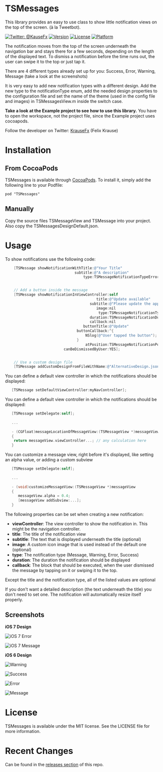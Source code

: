 TSMessages
==========

This library provides an easy to use class to show little notification views on the top of the screen. (à la Tweetbot).

[![Twitter: @KauseFx](https://img.shields.io/badge/contact-@KrauseFx-blue.svg?style=flat)](https://twitter.com/KrauseFx)
[![Version](https://img.shields.io/cocoapods/v/TSMessages.svg?style=flat)](http://cocoadocs.org/docsets/TSMessages)
[![License](https://img.shields.io/cocoapods/l/TSMessages.svg?style=flat)](http://cocoadocs.org/docsets/TSMessages)
[![Platform](https://img.shields.io/cocoapods/p/TSMessages.svg?style=flat)](http://cocoadocs.org/docsets/TSMessages)

The notification moves from the top of the screen underneath the navigation bar and stays there for a few seconds, depending on the length of the displayed text. To dismiss a notification before the time runs out, the user can swipe it to the top or just tap it.

There are 4 different types already set up for you: Success, Error, Warning, Message (take a look at the screenshots)

It is very easy to add new notification types with a different design. Add the new type to the notificationType enum, add the needed design properties to the configuration file and set the name of the theme (used in the config file and images) in TSMessagesView.m inside the switch case.

**Take a look at the Example project to see how to use this library.** You have to open the workspace, not the project file, since the Example project uses cocoapods.

Follow the developer on Twitter: [KrauseFx](http://twitter.com/KrauseFx) (Felix Krause)

# Installation

## From CocoaPods
TSMessages is available through [CocoaPods](http://cocoapods.org). To install
it, simply add the following line to your Podfile:

    pod "TSMessages"
    
## Manually
Copy the source files TSMessageView and TSMessage into your project. Also copy the TSMessagesDesignDefault.json.

# Usage

To show notifications use the following code:

```objective-c
    [TSMessage showNotificationWithTitle:@"Your Title"
                                subtitle:@"A description"
                                    type:TSMessageNotificationTypeError];


    // Add a button inside the message
    [TSMessage showNotificationInViewController:self
                                          title:@"Update available"
                                       subtitle:@"Please update the app"
                                          image:nil
                                           type:TSMessageNotificationTypeMessage
                                       duration:TSMessageNotificationDurationAutomatic
                                       callback:nil
                                    buttonTitle:@"Update"
                                 buttonCallback:^{
                                     NSlog(@"User tapped the button");
                                 }
                                     atPosition:TSMessageNotificationPositionTop
                           canBeDismissedByUser:YES];


    // Use a custom design file
    [TSMessage addCustomDesignFromFileWithName:@"AlternativeDesign.json"];
```

You can define a default view controller in which the notifications should be displayed:
```objective-c
   [TSMessage setDefaultViewController:myNavController];
```

You can define a default view controller in which the notifications should be displayed:
```objective-c
   [TSMessage setDelegate:self];
   
   ...
   
   - (CGFloat)messageLocationOfMessageView:(TSMessageView *)messageView
   {
    return messageView.viewController...; // any calculation here
   }
```

You can customize a message view, right before it's displayed, like setting an alpha value, or adding a custom subview
```objective-c
   [TSMessage setDelegate:self];
   
   ...
   
   - (void)customizeMessageView:(TSMessageView *)messageView
   {
      messageView.alpha = 0.4;
      [messageView addSubview:...];
   }
```

The following properties can be set when creating a new notification:

* **viewController**: The view controller to show the notification in. This might be the navigation controller.
* **title**: The title of the notification view
* **subtitle**: The text that is displayed underneath the title (optional)
* **image**: A custom icon image that is used instead of the default one (optional)
* **type**: The notification type (Message, Warning, Error, Success)
* **duration**: The duration the notification should be displayed
* **callback**: The block that should be executed, when the user dismissed the message by tapping on it or swiping it to the top.

Except the title and the notification type, all of the listed values are optional

If you don't want a detailed description (the text underneath the title) you don't need to set one. The notification will automatically resize itself properly. 

## Screenshots

**iOS 7 Design**

![iOS 7 Error](http://www.toursprung.com/wp-content/uploads/2013/09/error_ios7.png)

![iOS 7 Message](http://www.toursprung.com/wp-content/uploads/2013/09/warning_ios7.png)

**iOS 6 Design**

![Warning](http://www.toursprung.com/wp-content/uploads/2013/04/iNotificationWarning.png)

![Success](http://www.toursprung.com/wp-content/uploads/2013/04/iNotificationSuccess.png)

![Error](http://www.toursprung.com/wp-content/uploads/2013/04/iNotificationError.png)

![Message](http://www.toursprung.com/wp-content/uploads/2013/04/iNotificationMessage.png)


# License
TSMessages is available under the MIT license. See the LICENSE file for more information.

# Recent Changes
Can be found in the [releases section](https://github.com/toursprung/TSMessages/releases) of this repo.